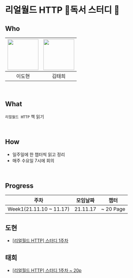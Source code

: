 # 리얼월드 HTTP 📖독서 스터디 📖

## Who

| [<img src="https://avatars.githubusercontent.com/ksmfou98" width="100">](https://github.com/ksmfou98) | [<img src="https://avatars.githubusercontent.com/godtaehee" width="100">](https://github.com/godtaehee) |
| :---------------------------------------------------------------------------------------------------: | :-----------------------------------------------------------------------------------------------------: |
|                                                이도현                                                 |                                                 김태희                                                  |

<br />

## What

`리얼월드 HTTP` 책 읽기

<br />

## How

- 일주일에 한 챕터씩 읽고 정리
- 매주 수요일 7시에 회의

<br />

## Progress

| 주차                     | 모임날짜 | 챕터       |
| ------------------------ | -------- | ---------- |
| Week1(21.11.10 ~ 11.17)  | 21.11.17 | ~ 20 Page  |

## 도현

- [[리얼월드 HTTP] 스터디 1주차](https://velog.io/@ksmfou98/%EB%A6%AC%EC%96%BC%EC%9B%94%EB%93%9C-HTTP-%EC%8A%A4%ED%84%B0%EB%94%94-1%EC%A3%BC%EC%B0%A8)


## 태희
- [[리얼월드 HTTP] 스터디 1주차 ~ 20p](https://medium.com/@godtaehee/%EB%A6%AC%EC%96%BC%EC%9B%94%EB%93%9C-http-%EC%8A%A4%ED%84%B0%EB%94%94-1%EC%A3%BC%EC%B0%A8-20p-7c6aa9983caf)
